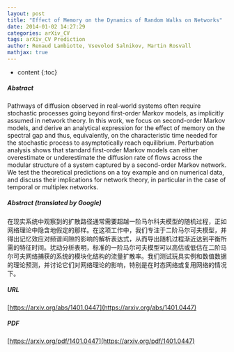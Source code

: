 ```yaml
---
layout: post
title: "Effect of Memory on the Dynamics of Random Walks on Networks"
date: 2014-01-02 14:27:29
categories: arXiv_CV
tags: arXiv_CV Prediction
author: Renaud Lambiotte, Vsevolod Salnikov, Martin Rosvall
mathjax: true
---
```


* content
{:toc}

##### Abstract
Pathways of diffusion observed in real-world systems often require stochastic processes going beyond first-order Markov models, as implicitly assumed in network theory. In this work, we focus on second-order Markov models, and derive an analytical expression for the effect of memory on the spectral gap and thus, equivalently, on the characteristic time needed for the stochastic process to asymptotically reach equilibrium. Perturbation analysis shows that standard first-order Markov models can either overestimate or underestimate the diffusion rate of flows across the modular structure of a system captured by a second-order Markov network. We test the theoretical predictions on a toy example and on numerical data, and discuss their implications for network theory, in particular in the case of temporal or multiplex networks.

##### Abstract (translated by Google)
在现实系统中观察到的扩散路径通常需要超越一阶马尔科夫模型的随机过程，正如网络理论中隐含地假定的那样。在这项工作中，我们专注于二阶马尔可夫模型，并得出记忆效应对频谱间隙的影响的解析表达式，从而导出随机过程渐近达到平衡所需的特征时间。扰动分析表明，标准的一阶马尔可夫模型可以高估或低估在二阶马尔可夫网络捕获的系统的模块化结构的流量扩散率。我们测试玩具实例和数值数据的理论预测，并讨论它们对网络理论的影响，特别是在时态网络或复用网络的情况下。

##### URL
[https://arxiv.org/abs/1401.0447](https://arxiv.org/abs/1401.0447)

##### PDF
[https://arxiv.org/pdf/1401.0447](https://arxiv.org/pdf/1401.0447)


